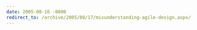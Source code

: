 ```yaml
---
date: 2005-08-16 -0800
redirect_to: /archive/2005/08/17/misunderstanding-agile-design.aspx/
---
```

